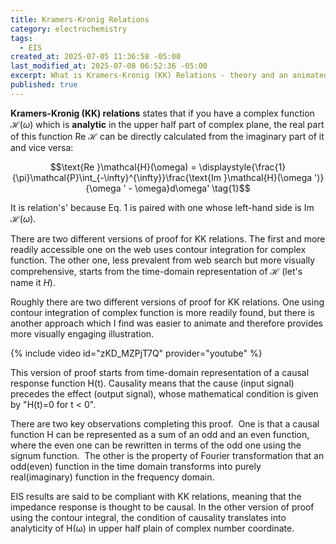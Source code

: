```yaml
---
title: Kramers-Kronig Relations
category: electrochemistry
tags:
  - EIS
created_at: 2025-07-05 11:36:58 -05:00
last_modified_at: 2025-07-08 06:52:36 -05:00
excerpt: What is Kramers-Kronig (KK) Relations - theory and an animated pictorial proof
published: true
---
```

**Kramers-Kronig (KK) relations** states that if you have a complex function $\mathcal{H}(\omega)$ which is **analytic** in the upper half part of complex plane, the real part of this function $\text{Re }\mathcal{H}$ can be directly calculated from the imaginary part of it and vice versa:

$$\text{Re }\mathcal{H}(\omega) = \displaystyle{\frac{1}{\pi}\mathcal{P}\int_{-\infty}^{\infty}}\frac{\text{Im }\mathcal{H}(\omega ')}{\omega ' - \omega}d\omega' \tag{1}$$

It is relation's' because $\text{Eq. 1}$ is paired with one whose left-hand side is $\text{Im }\mathcal{H}(\omega )$.

There are two different versions of proof for KK relations.  The first and more readily accessible one on the web uses contour integration for complex function.  The other one, less prevalent from web search but more visually comprehensive, starts from the time-domain representation of $\mathcal{H}$ (let's name it $H$). 

Roughly there are two different versions of proof for KK relations. One using contour integration of complex function is more readily found, but there is another approach which I find was easier to animate and therefore provides more visually engaging illustration.  

{% include video id="zKD_MZPjT7Q" provider="youtube" %}
  
This version of proof starts from time-domain representation of a causal response function H(t). Causality means that the cause (input signal) precedes the effect (output signal), whose mathematical condition is given by "H(t)=0 for t < 0".  
  
There are two key observations completing this proof.  One is that a causal function H can be represented as a sum of an odd and an even function, where the even one can be rewritten in terms of the odd one using the signum function.  The other is the property of Fourier transformation that an odd(even) function in the time domain transforms into purely real(imaginary) function in the frequency domain.  
  
EIS results are said to be compliant with KK relations, meaning that the impedance response is thought to be causal. In the other version of proof using the contour integral, the condition of causality translates into analyticity of H(ω) in upper half plain of complex number coordinate.

